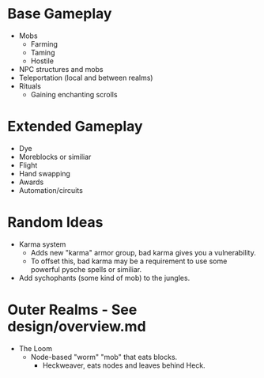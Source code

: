 # Base Gameplay
* Mobs
	* Farming
	* Taming
	* Hostile
* NPC structures and mobs
* Teleportation (local and between realms)
* Rituals
	* Gaining enchanting scrolls

# Extended Gameplay
* Dye
* Moreblocks or similiar
* Flight
* Hand swapping
* Awards
* Automation/circuits

# Random Ideas
* Karma system
	* Adds new "karma" armor group, bad karma gives you a vulnerability.
	* To offset this, bad karma may be a requirement to use some powerful pysche spells or similiar.
* Add sychophants (some kind of mob) to the jungles.

# Outer Realms - See design/overview.md
* The Loom
	* Node-based "worm" "mob" that eats blocks.
		* Heckweaver, eats nodes and leaves behind Heck.
